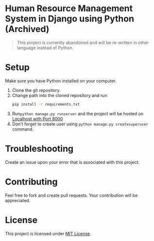 # Human Resource Management System in Django using Python (Archived)
> This project is currently abandoned and will be re-written in other language instead of Python.

# Setup
Make sure you have Python installed on your computer.
1. Clone the git repository.
2. Change path into the cloned repository and run 
    ```bash
    pip install -r requirements.txt
    ```
3. Run`python manage.py runserver` and the project will be hosted on [Localhost with Port 8000](http://localhost:8000)
4. Don't forget to create user using `python manage.py createsuperuser` command.

# Troubleshooting
Create an issue upon your error that is associated with this project.

# Contributing
Feel free to fork and create pull requests. Your contribution will be appreciated.

# License
This project is licensed under [MIT License](LICENSE).